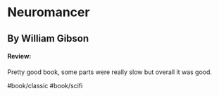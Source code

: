 # Neuromancer
## By William Gibson
#### Review:
Pretty good book, some parts were really slow but overall it was good. 

#book/classic #book/scifi 